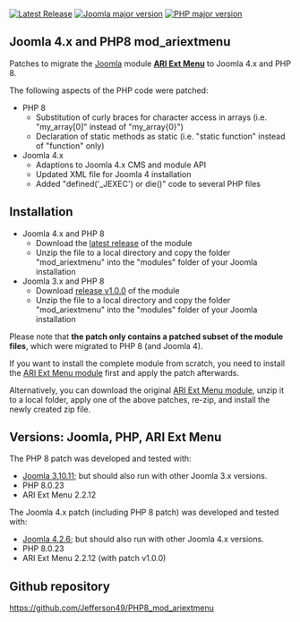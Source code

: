 [![Latest Release](https://img.shields.io/github/v/release/Jefferson49/PHP8_mod_ariextmenu?display_name=tag)](https://github.com/Jefferson49/PHP8_mod_ariextmenu/releases/latest)
[![Joomla major version](https://img.shields.io/badge/joomla-v4.x-green)](https://downloads.joomla.org/cms/joomla4)
[![PHP major version](https://img.shields.io/badge/php-v8.x-green)](https://www.php.net/)
## Joomla 4.x and PHP8 mod_ariextmenu
Patches to migrate the [Joomla](https://www.joomla.org/) module [**ARI Ext Menu**](https://extensions.joomla.org/extension/ari-ext-menu/) to Joomla 4.x and PHP 8.

The following aspects of the PHP code were patched:
+ PHP 8
    + Substitution of curly braces for character access in arrays (i.e. "my_array[0]" instead of "my_array{0}")
    + Declaration of static methods as static (i.e. "static function" instead of "function" only)
+ Joomla 4.x
    + Adaptions to Joomla 4.x CMS and module API
	+ Updated XML file for Joomla 4 installation
	+ Added "defined('_JEXEC') or die()" code to several PHP files

##  Installation
+ Joomla 4.x and PHP 8
    + Download the [latest release](https://github.com/Jefferson49/PHP8_mod_ariextmenu/releases/latest) of the module
    + Unzip the file to a local directory and copy the folder "mod_ariextmenu" into the "modules" folder of your Joomla installation
+ Joomla 3.x and PHP 8
    + Download [release v1.0.0](https://github.com/Jefferson49/PHP8_mod_ariextmenu/releases/tag/v1.0.0) of the module
    + Unzip the file to a local directory and copy the folder "mod_ariextmenu" into the "modules" folder of your Joomla installation

Please note that **the patch only contains a patched subset of the module files**, which were migrated to PHP 8 (and Joomla 4). 

If you want to install the complete module from scratch, you need to install the [ARI Ext Menu module](https://extensions.joomla.org/extension/ari-ext-menu/) first and apply the patch afterwards.

Alternatively, you can download the original [ARI Ext Menu module](https://extensions.joomla.org/extension/ari-ext-menu/), unzip it to a local folder, apply one of the above patches, re-zip, and install the newly created zip file.

##  Versions: Joomla, PHP, ARI Ext Menu 
The PHP 8 patch was developed and tested with: 
+ [Joomla 3.10.11](https://downloads.joomla.org/cms/joomla3); but should also run with other Joomla 3.x versions.
+ PHP 8.0.23
+ ARI Ext Menu 2.2.12

The Joomla 4.x patch (including PHP 8 patch) was developed and tested with: 
+ [Joomla 4.2.6](https://downloads.joomla.org/cms/joomla4); but should also run with other Joomla 4.x versions.
+ PHP 8.0.23
+ ARI Ext Menu 2.2.12 (with patch v1.0.0)

##  Github repository  
https://github.com/Jefferson49/PHP8_mod_ariextmenu